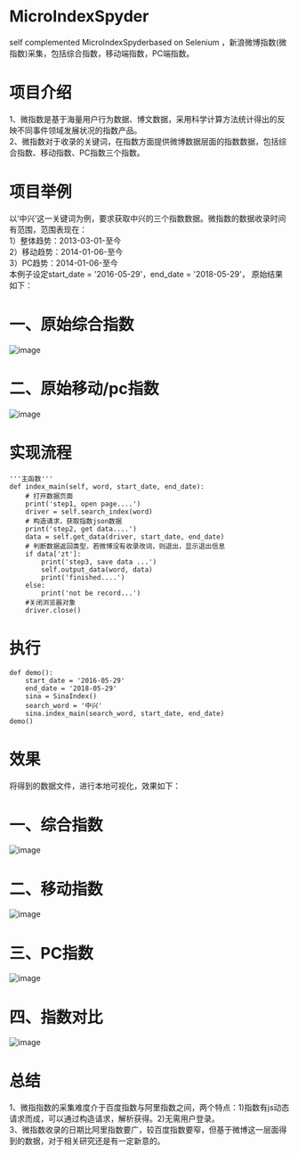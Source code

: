 # MicroIndexSpyder
self complemented MicroIndexSpyderbased on Selenium ，新浪微博指数(微指数)采集，包括综合指数，移动端指数，PC端指数。

# 项目介绍
1、微指数是基于海量用户行为数据、博文数据，采用科学计算方法统计得出的反映不同事件领域发展状况的指数产品。    
2、微指数对于收录的关键词，在指数方面提供微博数据层面的指数数据，包括综合指数、移动指数、PC指数三个指数。  

# 项目举例
以‘中兴’这一关键词为例，要求获取中兴的三个指数数据。微指数的数据收录时间有范围，范围表现在：  
1）整体趋势：2013-03-01-至今  
2）移动趋势：2014-01-06-至今  
3）PC趋势：2014-01-06-至今  
本例子设定start_date = '2016-05-29'，end_date = '2018-05-29'， 原始结果如下：

# 一、原始综合指数
![image](https://github.com/liuhuanyong/MicroIndexSpyder/blob/master/image/sina_index_general.png)
# 二、原始移动/pc指数
![image](https://github.com/liuhuanyong/MicroIndexSpyder/blob/master/image/sina_index_yd.png)
# 实现流程
    '''主函数'''
    def index_main(self, word, start_date, end_date):
        # 打开数据页面
        print('step1, open page....')
        driver = self.search_index(word)
        # 构造请求，获取指数json数据
        print('step2, get data....')
        data = self.get_data(driver, start_date, end_date)
        # 判断数据返回类型，若微博没有收录改词，则退出，显示退出信息
        if data['zt']:
            print('step3, save data ...')
            self.output_data(word, data)
            print('finished....')
        else:
            print('not be record...')
        #关闭浏览器对象
        driver.close()
# 执行
    def demo():
        start_date = '2016-05-29'
        end_date = '2018-05-29'
        sina = SinaIndex()
        search_word = '中兴'
        sina.index_main(search_word, start_date, end_date)
    demo()
# 效果
将得到的数据文件，进行本地可视化，效果如下：
# 一、综合指数
![image](https://github.com/liuhuanyong/MicroIndexSpyder/blob/master/image/index_general_local.png)
# 二、移动指数
![image](https://github.com/liuhuanyong/MicroIndexSpyder/blob/master/image/index_mobile_local.png)
# 三、PC指数
![image](https://github.com/liuhuanyong/MicroIndexSpyder/blob/master/image/index_pc_local.png)
# 四、指数对比
![image](https://github.com/liuhuanyong/MicroIndexSpyder/blob/master/image/sina_index_vs.png)

# 总结
1、微指指数的采集难度介于百度指数与阿里指数之间，两个特点：1)指数有js动态请求而成，可以通过构造请求，解析获得。2)无需用户登录。    
3、微指数收录的日期比阿里指数要广，较百度指数要窄，但基于微博这一层面得到的数据，对于相关研究还是有一定新意的。 
